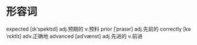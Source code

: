# 形容词

expected [ɪkˈspektɪd] adj.预期的 v.预料
prior [ˈpraɪər] adj.先前的
correctly [kəˈrɛktlɪ] adv.正确地
advanced [ədˈvænst] adj.先进的 v.前进
